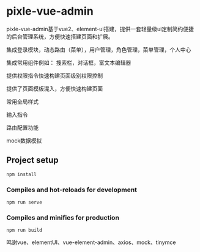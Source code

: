 # pixle-vue-admin
pixle-vue-admin基于vue2、element-ui搭建，提供一套轻量级ui定制简约便捷的后台管理系统，方便快速搭建页面和扩展。

集成登录模块，动态路由（菜单），用户管理，角色管理，菜单管理，个人中心 

集成常用组件例如： 搜索栏，对话框，富文本编辑器

提供权限指令快速构建页面级别权限控制

提供了页面模板混入，方便快速构建页面 

常用全局样式

输入指令 

路由配置功能  

mock数据模拟



## Project setup
```
npm install
```

### Compiles and hot-reloads for development
```
npm run serve
```

### Compiles and minifies for production
```
npm run build
```


鸣谢vue、elementUI、vue-element-admin、axios、mock、tinymce
